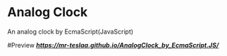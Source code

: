 # Analog Clock
An analog clock by EcmaScript(JavaScript)

#Preview
***https://mr-teslaa.github.io/AnalogClock_by_EcmaScript.JS/***
